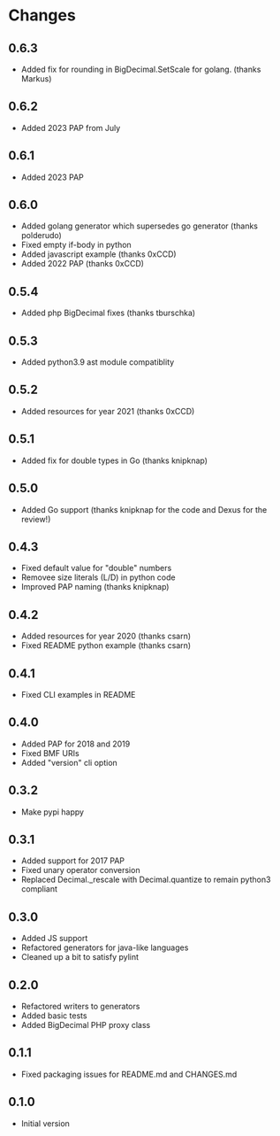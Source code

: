 # Changes

## 0.6.3
* Added fix for rounding in BigDecimal.SetScale for golang. (thanks Markus)

## 0.6.2
* Added 2023 PAP from July

## 0.6.1
* Added 2023 PAP

## 0.6.0
* Added golang generator which supersedes go generator (thanks polderudo)
* Fixed empty if-body in python
* Added javascript example (thanks 0xCCD)
* Added 2022 PAP (thanks 0xCCD)

## 0.5.4
* Added php BigDecimal fixes (thanks tburschka)

## 0.5.3
* Added python3.9 ast module compatiblity

## 0.5.2
* Added resources for year 2021 (thanks 0xCCD)

## 0.5.1
* Added fix for double types in Go (thanks knipknap)

## 0.5.0
* Added Go support (thanks knipknap for the code and Dexus for the review!)

## 0.4.3
* Fixed default value for "double" numbers
* Removee size literals (L/D) in python code
* Improved PAP naming (thanks knipknap)

## 0.4.2
* Added resources for year 2020 (thanks csarn)
* Fixed README python example (thanks csarn)

## 0.4.1
* Fixed CLI examples in README

## 0.4.0
* Added PAP for 2018 and 2019
* Fixed BMF URIs
* Added "version" cli option 

## 0.3.2
* Make pypi happy

## 0.3.1
* Added support for 2017 PAP
* Fixed unary operator conversion
* Replaced Decimal.\_rescale with Decimal.quantize to
  remain python3 compliant

## 0.3.0
* Added JS support
* Refactored generators for java-like languages
* Cleaned up a bit to satisfy pylint

## 0.2.0
* Refactored writers to generators
* Added basic tests
* Added BigDecimal PHP proxy class

## 0.1.1
* Fixed packaging issues for README.md and CHANGES.md

## 0.1.0
* Initial version
